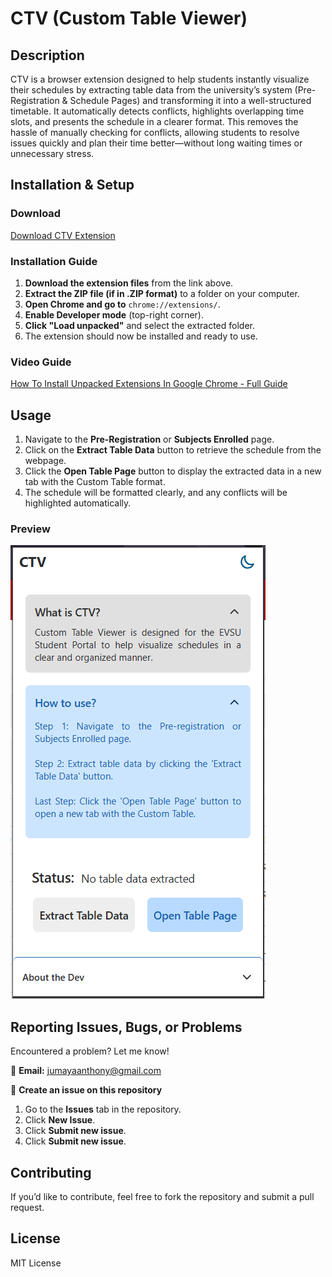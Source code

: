 # CTV (Custom Table Viewer)

## Description

CTV is a browser extension designed to help students instantly visualize their schedules by extracting table data from the university’s system (Pre-Registration & Schedule Pages) and transforming it into a well-structured timetable. It automatically detects conflicts, highlights overlapping time slots, and presents the schedule in a clearer format. This removes the hassle of manually checking for conflicts, allowing students to resolve issues quickly and plan their time better—without long waiting times or unnecessary stress.

## Installation & Setup

### Download

[Download CTV Extension](https://github.com/pablojabb/CustomTableViewer/releases/tag/v1.0.0)

### Installation Guide

1. **Download the extension files** from the link above.
2. **Extract the ZIP file (if in .ZIP format)** to a folder on your computer.
3. **Open Chrome and go to** `chrome://extensions/`.
4. **Enable Developer mode** (top-right corner).
5. **Click "Load unpacked"** and select the extracted folder.
6. The extension should now be installed and ready to use.

### Video Guide

[How To Install Unpacked Extensions In Google Chrome - Full Guide](https://youtu.be/NH5CPm9pyts?si=mrQzDJGgTOjDVLN3)

## Usage

1. Navigate to the **Pre-Registration** or **Subjects Enrolled** page.
2. Click on the **Extract Table Data** button to retrieve the schedule from the webpage.
3. Click the **Open Table Page** button to display the extracted data in a new tab with the Custom Table format.
4. The schedule will be formatted clearly, and any conflicts will be highlighted automatically.

### Preview

![CTV Preview](CTV/preview.png)

## Reporting Issues, Bugs, or Problems

Encountered a problem? Let me know!

📧 **Email:** jumayaanthony@gmail.com

📂 **Create an issue on this repository**

1. Go to the **Issues** tab in the repository.
2. Click **New Issue**.
3. Click **Submit new issue**.
4. Click **Submit new issue**.

## Contributing

If you’d like to contribute, feel free to fork the repository and submit a pull request.

## License

MIT License
